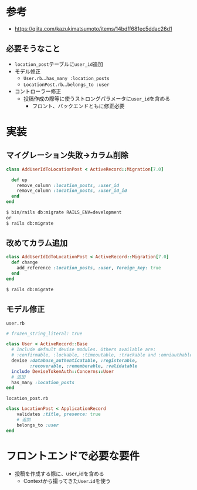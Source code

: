 # 参考
- https://qiita.com/kazukimatsumoto/items/14bdff681ec5ddac26d1

## 必要そうなこと
- `location_post`テーブルに`user_id`追加
- モデル修正
  - `User.rb`...`has_many :location_posts`
  - `LocationPost.rb`...`belongs_to :user`
- コントローラー修正
  - 投稿作成の際等に使うストロングパラメータに`user_id`を含める
    - フロント、バックエンドともに修正必要
   
# 実装

## マイグレーション失敗→カラム削除
```ruby
class AddUserIdToLocationPost < ActiveRecord::Migration[7.0]

  def up
    remove_column :location_posts, :user_id
    remove_column :location_posts, :user_id_id
  end
end
```
```bash
$ bin/rails db:migrate RAILS_ENV=development
or
$ rails db:migrate
```

## 改めてカラム追加
```ruby
class AddUserIdIdToLocationPost < ActiveRecord::Migration[7.0]
  def change
    add_reference :location_posts, :user, foreign_key: true
  end
end
```
```bash
$ rails db:migrate
```

## モデル修正
`user.rb`
```ruby
# frozen_string_literal: true

class User < ActiveRecord::Base
  # Include default devise modules. Others available are:
  # :confirmable, :lockable, :timeoutable, :trackable and :omniauthable
  devise :database_authenticatable, :registerable,
         :recoverable, :rememberable, :validatable
  include DeviseTokenAuth::Concerns::User
  # 追加
  has_many :location_posts
end
```

`location_post.rb`
```ruby
class LocationPost < ApplicationRecord
    validates :title, presence: true
    # 追加
    belongs_to :user
end
```
# フロントエンドで必要な要件
- 投稿を作成する際に、user_idを含める
  - Contextから撮ってきた`User`.`id`を使う



